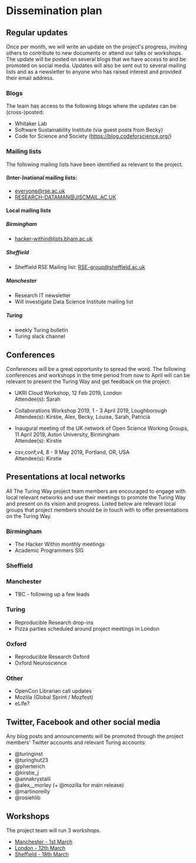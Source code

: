 # Dissemination plan

## Regular updates
Once per month, we will write an update on the project's progress, inviting others to contribute to new documents or attend our talks or workshops.
The update will be posted on several blogs that we have access to and be promoted on social media. 
Updates will also be sent out to several mailing lists and as a newsletter to anyone who has raised interest and provided their email address.

### Blogs
The team has access to the following blogs where the updates can be (cross-)posted:
- Whitaker Lab
- Software Sustainability Institute (via guest posts from Becky)
- Code for Science and Society (https://blog.codeforscience.org/)

### Mailing lists
The following mailing lists have been identified as relevant to the project.

#### (Inter-)national mailing lists:
- everyone@rse.ac.uk
- RESEARCH-DATAMAN@JISCMAIL.AC.UK


#### Local mailing lists

##### Birmingham
- hacker-within@lists.bham.ac.uk

##### Sheffield
- Sheffield RSE Mailing list: RSE-group@sheffield.ac.uk

##### Manchester
- Research IT newsletter
- Will investigate Data Science Institute mailing list

##### Turing
- weekly Turing bulletin
- Turing slack channel

## Conferences
Conferences will be a great opportunity to spread the word. 
The following conferences and workshops in the time period from now to April will can be relevant to present the Turing Way and get feedback on the project:

- UKRI Cloud Workshop, 12 Feb 2019, London\
  Attendee(s): Sarah

- Collaborations Workshop 2019, 1 - 3 April 2019, Loughborough\
  Attendee(s): Kirstie, Alex, Becky, Louise, Sarah, Patricia

- Inaugural meeting of the UK network of Open Science Working Groups, 11 April 2019, Aston University, Birmingham\
  Attendee(s): Kirstie 
  
- csv,conf,v4, 8 - 9 May 2019, Portland, OR, USA\
  Attendee(s): Kirstie

## Presentations at local networks
All The Turing Way project team members are encouraged to engage with local relevant networks and use their meetings to promote the Turing Way and present on its vision and progress. Listed below are relevant local groups that project members should be in touch with to offer presentations on the Turing Way.

### Birmingham
- The Hacker Within monthly meetings
- Academic Programmers SIG

### Sheffield


### Manchester
- TBC - following up a few leads

### Turing
- Reproducible Research drop-ins
- Pizza parties scheduled around project meetings in London

### Oxford
- Reproducible Research Oxford
- Oxford Neuroscience

### Other
- OpenCon Librarian call updates
- Mozilla (Global Sprint / Mozfest)
- eLife?


## Twitter, Facebook and other social media
Any blog posts and announcements will be promoted through the project members' Twitter accounts and relevant Turing accounts:
- @turinginst
- @turinghut23
- @pherterich
- @kirstie_j
- @annakrystalli
- @alex__morley (+ @mozilla for main release)
- @martinoreilly
- @rosiehlib

## Workshops
The project team will run 3 workshops. 
* [Manchester - 1st March](https://www.eventbrite.co.uk/e/boost-your-research-reproducibility-with-binder-manchester-registration-55331997494)
* [London - 12th March](https://www.eventbrite.co.uk/e/boost-your-research-reproducibility-with-binder-london-registration-55337162944)
* [Sheffield - 18th March](https://www.eventbrite.co.uk/e/build-a-binderhub-registration-55336756729)
